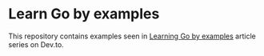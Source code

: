 # Learn Go by examples

This repository contains examples seen in [Learning Go by examples](https://dev.to/aurelievache/learning-go-by-examples-introduction-448n) article series on Dev.to.
